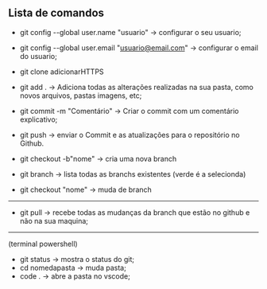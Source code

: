 ## Lista de comandos

- git config --global user.name "usuario" -> configurar o seu usuario;

- git config --global user.email "usuario@email.com" -> configurar o email do usuario;

- git clone adicionarHTTPS

- git add . -> Adiciona todas as alterações realizadas na sua pasta, como novos arquivos, pastas imagens, etc;

- git commit -m "Comentário" -> Criar o commit com um comentário explicativo;

- git push -> enviar o Commit e as atualizações para o repositório no Github.

- git checkout -b"nome" -> cria uma nova branch

- git branch -> lista todas as branchs existentes (verde é a selecionda)

- git checkout "nome" -> muda de branch

------------------
- git pull -> recebe todas as mudanças da branch que estão no github e não na sua maquina;
-----
(terminal powershell)

- git status -> mostra o status do git;
- cd nomedapasta -> muda pasta;
- code . -> abre a pasta no vscode;
